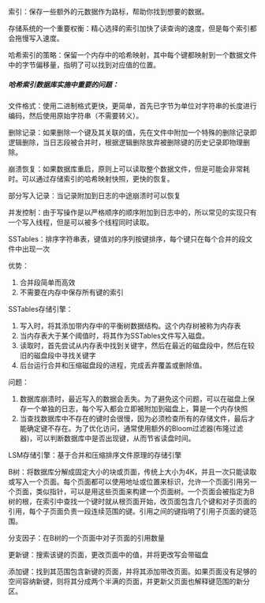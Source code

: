 索引：保存一些额外的元数据作为路标，帮助你找到想要的数据。

存储系统的一个重要权衡：精心选择的索引加快了读查询的速度，但是每个索引都会拖慢写入速度。

哈希索引的策略：保留一个内存中的哈希映射，其中每个键都映射到一个数据文件中的字节偏移量，指明了可以找到对应值的位置。

##### 哈希索引数据库实施中重要的问题：

文件格式：使用二进制格式更快，更简单，首先已字节为单位对字符串的长度进行编码，然后使用原始字符串（不需要转义）。

删除记录：如果删除一个键及其关联的值，先在文件中附加一个特殊的删除记录即逻辑删除，当日志段被合并时，根据逻辑删除放弃被删除键的历史记录即物理删除。

崩溃恢复：如果数据库重启，原则上可以读取整个数据文件，但是可能会非常耗时。可以通过存储索引的哈希映射快照，更快的恢复。

部分写入记录：当记录附加到日志的中途崩溃时可以恢复

并发控制：由于写操作是以严格顺序的顺序附加到日志中的，所以常见的实现只有一个写入线程，但是可以被多个线程同时读取。

SSTables：排序字符串表，键值对的序列按键排序，每个键只在每个合并的段文件中出现一次

优势：

1. 合并段简单而高效
2. 不需要在内存中保存所有键的索引

SSTables存储引擎：

1. 写入时，将其添加带内存中的平衡树数据结构。这个内存树被称为内存表
2. 当内存表大于某个阈值时，将其作为SSTables文件写入磁盘。
3. 读取时，首先尝试从内存表中找到关键字，然后在最近的磁盘段中，然后在较旧的磁盘段中寻找关键字
4. 后台运行合并和压缩磁盘段的进程，完成丢弃覆盖或删除值。

问题：

1. 数据库崩溃时，最近写入的数据会丢失。为了避免这个问题，可以在磁盘上保存一个单独的日志，每个写入都会立即被附加到磁盘上，算是一个内存快照
2. 当查找数据库中不存在的键时会很慢，因为必须检查所有的存储文件，最后才能确定键不存在。为了优化访问，通常使用额外的Bloom过滤器(布隆过滤器)，可以判断数据库中是否出现键，从而节省读盘时间。

LSM存储引擎：基于合并和压缩排序文件原理的存储引擎

B树：将数据库分解成固定大小的块或页面，传统上大小为4K，并且一次只能读取或写入一个页面。每个页面都可以使用地址或位置来标识，允许一个页面引用另一个页面，类似指针，可以是用这些页面来构建一个页面树。一个页面会被指定为B树的根，在索引中查找一个键时就从根页面开始，改页面包含几个键和对子页面的引用，每个子页面负责一段连续范围的键。引用之间的键指明了引用子页面的键范围。

分支因子：在B树的一个页面中对子页面的引用数量

更新键：搜索该键的页面，更改页面中的值，并将更改写会带磁盘

添加键：找到其范围包含新键的页面，并将其添加带改页面。如果页面没有足够的空间容纳新键，则将其分成两个半满的页面，并更新父页面也解释键范围的新分区。